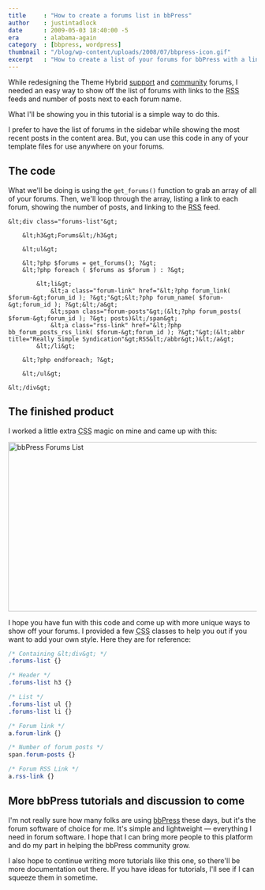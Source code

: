```yaml
---
title     : "How to create a forums list in bbPress"
author    : justintadlock
date      : 2009-05-03 18:40:00 -5
era       : alabama-again
category  : [bbpress, wordpress]
thumbnail : "/blog/wp-content/uploads/2008/07/bbpress-icon.gif"
excerpt   : "How to create a list of your forums for bbPress with a link to each forum, its RSS feed, and number of posts."
---
```


While redesigning the Theme Hybrid <a href="http://themehybrid.com/support" title="Theme Hybrid support forums">support</a> and <a href="http://themehybrid.com/community" title="Theme Hybrid community forums">community</a> forums, I needed an easy way to show off the list of forums with links to the <acronym title="Really Simple Syndication">RSS</acronym> feeds and number of posts next to each forum name.

What I'll be showing you in this tutorial is a simple way to do this.

I prefer to have the list of forums in the sidebar while showing the most recent posts in the content area.  But, you can use this code in any of your template files for use anywhere on your forums.

<h2>The code</h2>

What we'll be doing is using the <code>get_forums()</code> function to grab an array of all of your forums.  Then, we'll loop through the array, listing a link to each forum, showing the number of posts, and linking to the <acronym title="Really Simple Syndication">RSS</acronym> feed.

```
&lt;div class="forums-list"&gt;

	&lt;h3&gt;Forums&lt;/h3&gt;

	&lt;ul&gt;

	&lt;?php $forums = get_forums(); ?&gt;
	&lt;?php foreach ( $forums as $forum ) : ?&gt;

		&lt;li&gt;
			&lt;a class="forum-link" href="&lt;?php forum_link( $forum-&gt;forum_id ); ?&gt;"&gt;&lt;?php forum_name( $forum-&gt;forum_id ); ?&gt;&lt;/a&gt;
			&lt;span class="forum-posts"&gt;(&lt;?php forum_posts( $forum-&gt;forum_id ); ?&gt; posts)&lt;/span&gt;
			&lt;a class="rss-link" href="&lt;?php bb_forum_posts_rss_link( $forum-&gt;forum_id ); ?&gt;"&gt;(&lt;abbr title="Really Simple Syndication"&gt;RSS&lt;/abbr&gt;)&lt;/a&gt;
		&lt;/li&gt;

	&lt;?php endforeach; ?&gt;

	&lt;/ul&gt;

&lt;/div&gt;
```

<h2>The finished product</h2>

I worked a little extra <acronym title="Cascading Style Sheets">CSS</acronym> magic on mine and came up with this:

<img src="http://justintadlock.com/blog/wp-content/uploads/2009/05/bbpress-forums-list.png" alt="bbPress Forums List" title="bbPress Forums List" width="600" height="343" class="aligncenter size-full wp-image-1640" />

I hope you have fun with this code and come up with more unique ways to show off your forums.  I provided a few <acronym title="Cascading Style Sheets">CSS</acronym> classes to help you out if you want to add your own style.  Here they are for reference:

```css
/* Containing &lt;div&gt; */
.forums-list {}

/* Header */
.forums-list h3 {}

/* List */
.forums-list ul {}
.forums-list li {}

/* Forum link */
a.forum-link {}

/* Number of forum posts */
span.forum-posts {}

/* Forum RSS Link */
a.rss-link {}
```

<h2>More bbPress tutorials and discussion to come</h2>

I'm not really sure how many folks are using <a href="http://bbpress.org" title="bbPress forum software">bbPress</a> these days, but it's the forum software of choice for me.  It's simple and lightweight &mdash; everything I need in forum software.  I hope that I can bring more people to this platform and do my part in helping the bbPress community grow.

I also hope to continue writing more tutorials like this one, so there'll be more documentation out there.  If you have ideas for tutorials, I'll see if I can squeeze them in sometime.
